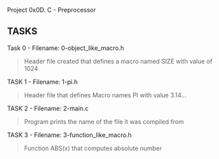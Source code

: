 Project 0x0D. C - Preprocessor

## TASKS
Task 0 - Filename: 0-object_like_macro.h
> Header file created that defines a macro named SIZE with value of 1024

TASK 1 - Filename: 1-pi.h
> Header file that defines Macro names PI with value 3.14...

TASK 2 - Filename: 2-main.c
>Program prints the name of the file it was compiled from

TASK 3 - Filename: 3-function_like_macro.h
>Function ABS(x) that computes absolute number

